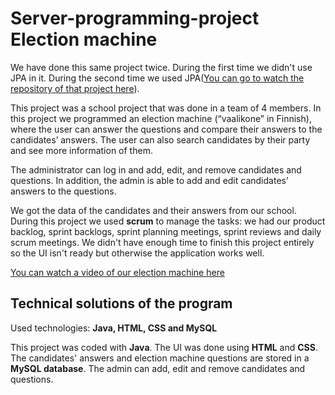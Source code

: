 # Server-programming-project Election machine

We have done this same project twice. During the first time we didn't use JPA in it. During the second time we used JPA([You can go to watch the repository of that project here](https://github.com/JenniLehtonen/Server-programming-jpa)).


This project was a school project that was done in a team of 4 members.
In this project we programmed an election machine (“vaalikone” in Finnish), where the user can answer the questions and compare their answers to the candidates’ answers. The user can also search candidates by their party and see more information of them.

The administrator can log in and add, edit, and remove candidates and questions. In addition, the admin is able to add and edit candidates’ answers to the questions.

We got the data of the candidates and their answers from our school.
During this project we used **scrum** to manage the tasks: we had our product backlog, sprint backlogs, sprint planning meetings, sprint reviews and daily scrum meetings. We didn't have enough time to finish this project entirely so the UI isn't ready but otherwise the application works well.

[You can watch a video of our election machine here](https://jennilehtonen.github.io/Server-programming-project/video.html)

## Technical solutions of the program
Used technologies: **Java, HTML, CSS and MySQL**

This project was coded with **Java**. The UI was done using **HTML** and **CSS**. The candidates' answers and election machine questions are stored in a **MySQL database**. The admin can add, edit and remove candidates and questions. 
